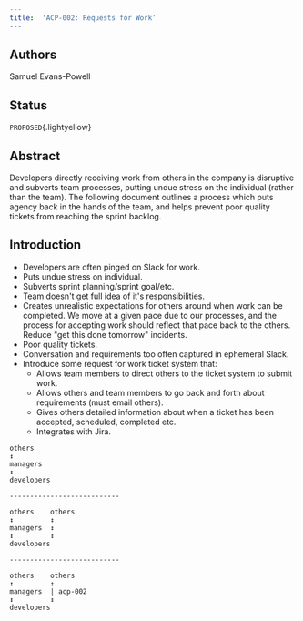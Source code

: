 ```yaml
---
title:  'ACP-002: Requests for Work’
---
```


## Authors

Samuel Evans-Powell

## Status

`PROPOSED`{.lightyellow}

## Abstract

Developers directly receiving work from others in the company is disruptive and subverts team processes, putting undue stress on the individual (rather than the team).
The following document outlines a process which puts agency back in the hands of the team, and helps prevent poor quality tickets from reaching the sprint backlog.

## Introduction

- Developers are often pinged on Slack for work.
- Puts undue stress on individual.
- Subverts sprint planning/sprint goal/etc.
- Team doesn't get full idea of it's responsibilities.
- Creates unrealistic expectations for others around when work can be completed.
We move at a given pace due to our processes, and the process for accepting work should reflect that pace back to the others.
Reduce "get this done tomorrow" incidents.
- Poor quality tickets.
- Conversation and requirements too often captured in ephemeral Slack.
- Introduce some request for work ticket system that:
    - Allows team members to direct others to the ticket system to submit work.
    - Allows others and team members to go back and forth about requirements (must email others).
    - Gives others detailed information about when a ticket has been accepted, scheduled, completed etc.
    - Integrates with Jira.

```
others
↕
managers
↕
developers

---------------------------

others    others
↕         ↕
managers  ↕
↕         ↕
developers

---------------------------

others    others
↕         ↕
managers  | acp-002
↕         ↕
developers
```
